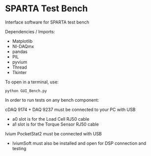 # SPARTA Test Bench
Interface software for SPARTA test bench

Dependencies / Imports:
 - Matplotlib
 - NI-DAQmx
 - pandas
 - PIL
 - pyvium
 - Thread
 - Tkinter

To open in a terminal, use:
```
python GUI_Bench.py
```

In order to run tests on any bench component:

cDAQ 9174 + DAQ 9237 must be connected to your PC with USB
 - a0 slot is for the Load Cell RJ50 cable
 - a1 slot is for the Torque Sensor RJ50 cable

Ivium PocketStat2 must be connected with USB
 - IviumSoft must also be installed and open for DSP connection and testing
